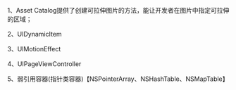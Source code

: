 1、Asset Catalog提供了创建可拉伸图片的方法，能让开发者在图片中指定可拉伸的区域；

2、UIDynamicItem

3、UIMotionEffect

4、UIPageViewController

5、弱引用容器(指针类容器)【NSPointerArray、NSHashTable、NSMapTable】
